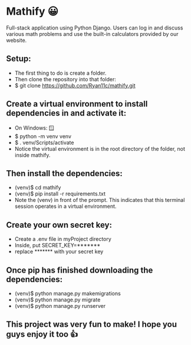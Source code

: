 # Mathify 😀
Full-stack application using Python Django. Users can log in and discuss various math problems and use the built-in calculators provided by our website.

## Setup: 
* The first thing to do is create a folder.
* Then clone the repository into that folder:
* $ git clone https://github.com/Ryan11c/mathify.git 

## Create a virtual environment to install dependencies in and activate it:
* On Windows: 🪟
* $ python -m venv venv
* $ . venv/Scripts/activate
* Notice the virtual environment is in the root directory of the folder, not inside mathify.

## Then install the dependencies:
* (venv)$ cd mathify 
* (venv)$ pip install -r requirements.txt 
* Note the (venv) in front of the prompt. This indicates that this terminal session operates in a virtual environment.

## Create your own secret key:
* Create a .env file in myProject directory
* Inside, put SECRET_KEY=*******
* replace ******* with your secret key

## Once pip has finished downloading the dependencies: 
* (venv)$ python manage.py makemigrations
* (venv)$ python manage.py migrate
* (venv)$ python manage.py runserver

## This project was very fun to make! I hope you guys enjoy it too 👍